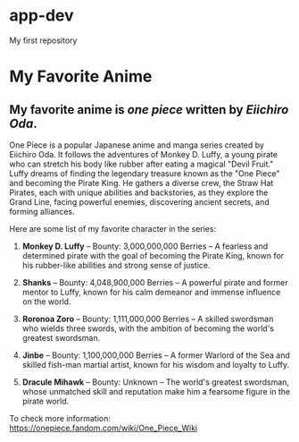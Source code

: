 # app-dev
My first repository

# My Favorite Anime
## My favorite anime is *one piece* written by *Eiichiro Oda*.

One Piece is a popular Japanese anime and manga series created by Eiichiro Oda. It follows the adventures of Monkey D. Luffy,
a young pirate who can stretch his body like rubber after eating a magical "Devil Fruit." Luffy dreams of finding the legendary
treasure known as the "One Piece" and becoming the Pirate King. He gathers a diverse crew, the Straw Hat Pirates,
each with unique abilities and backstories, as they explore the Grand Line, facing powerful enemies, discovering ancient secrets, and forming alliances.

Here are some list of my favorite character in the series:
1. **Monkey D. Luffy** – Bounty: 3,000,000,000 Berries – A fearless and determined pirate with the goal of becoming the Pirate King, known for his rubber-like abilities and strong sense of justice.

2. **Shanks** – Bounty: 4,048,900,000 Berries – A powerful pirate and former mentor to Luffy, known for his calm demeanor and immense influence on the world.

3. **Roronoa Zoro** – Bounty: 1,111,000,000 Berries – A skilled swordsman who wields three swords, with the ambition of becoming the world's greatest swordsman.

4. **Jinbe** – Bounty: 1,100,000,000 Berries – A former Warlord of the Sea and skilled fish-man martial artist, known for his wisdom and loyalty to Luffy.

5. **Dracule Mihawk** – Bounty: Unknown – The world's greatest swordsman, whose unmatched skill and reputation make him a fearsome figure in the pirate world.

To check more information: https://onepiece.fandom.com/wiki/One_Piece_Wiki

